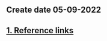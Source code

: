 ## Create date 05-09-2022
## [1. Reference links](https://www.youtube.com/watch?v=Geq60OVyBPg&t=15s)
